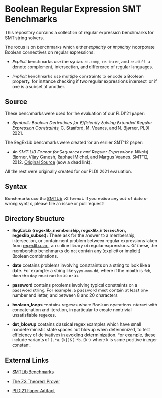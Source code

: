 # Boolean Regular Expression SMT Benchmarks

This repository contains a collection of regular expression benchmarks for SMT string solvers.

The focus is on benchmarks which either *explicitly* or *implicitly* incorporate Boolean connectives on regular expressions:

- *Explicit* benchmarks use the syntax `re.comp`, `re.inter`, and `re.diff` to denote complement, intersection, and difference of regular languages.

- *Implicit* benchmarks use multiple constraints to encode a Boolean property: for instance checking if two regular expressions intersect, or if one is a subset of another.

## Source

These benchmarks were used for the evaluation of our PLDI'21 paper:

- *Symbolic Boolean Derivatives for Efficiently Solving Extended Regular Expression Constraints,* C. Stanford, M. Veanes, and N. Bjørner, PLDI 2021.

The RegExLib benchmarks were created for an earlier SMT'12 paper:

- *An SMT-LIB Format for Sequences and Regular Expressions,* Nikolaj Bjørner, Vijay Ganesh, Raphael Michel, and Margus Veanes. SMT'12, 2012. [Original Source](https://www.microsoft.com/enus/research/wp-content/uploads/2016/02/nbjornermicrosoft.automata.smtbenchmarks.zip) (now a dead link).

All the rest were originally created for our PLDI 2021 evaluation.

## Syntax

Benchmarks use the [SMTLib](http://smtlib.cs.uiowa.edu/language.shtml) v2 format. If you notice any out-of-date or wrong syntax, please file an issue or pull request!

## Directory Structure

- **RegExLib (regexlib_membership, regexlib_intersection, regexlib_subset):**
These ask for the answer to a membership, intersection, or containment problem between regular expressions taken from [regexlib.com](regexlib.com), an online library of regular expressions.
Of these, the membership benchmarks do not contain any (explicit or implicit) Boolean combinations.

- **date** contains problems involving constraints on a string to look like a date. For example: a string like `yyyy-mmm-dd`, where if the month is `feb`, then the day must not be `30` or `31`.

- **password** contains problems involving typical constraints on a password string. For example: a password must contain at least one number and letter, and between 8 and 20 characters.

- **boolean_loops** contains regexes where Boolean operations interact with concatenation and iteration, in particular to create nontrivial unsatisfiable regexes.

- **det_blowup** contains classical regex examples which have small nondeterministic state spaces but blowup when determinized, to test efficiency of derivatives in avoiding determinization. For example, these include variants of `(.*a.{k})&(.*b.{k})` where `k` is some positive integer constant.

## External Links

- [SMTLib Benchmarks](https://clc-gitlab.cs.uiowa.edu:2443/SMT-LIB-benchmarks)

- [The Z3 Theorem Prover](https://github.com/Z3Prover/z3)

- [PLDI21 Paper Artifact](https://github.com/cdstanford/dz3-artifact)
